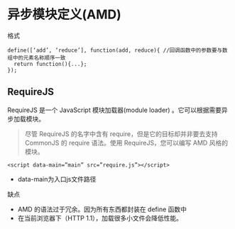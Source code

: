 # 异步模块定义(AMD) 

格式
```
define([‘add’, ‘reduce’], function(add, reduce){ //回调函数中的参数要与数组中的元素名称顺序一致
  return function(){...};
});
```

## RequireJS
RequireJS 是一个 JavaScript 模块加载器(module loader) 。它可以根据需要异步加载模块。

>尽管 RequireJS 的名字中含有 require，但是它的目标却并非要去支持 CommonJS 的 require 语法。使用 RequireJS，您可以编写 AMD 风格的模块。

```
<script data-main=”main” src=”require.js”></script>  
```
* data-main为入口js文件路径

缺点
* AMD 的语法过于冗余。因为所有东西都封装在 define 函数中
* 在当前浏览器下（HTTP 1.1），加载很多小文件会降低性能。
